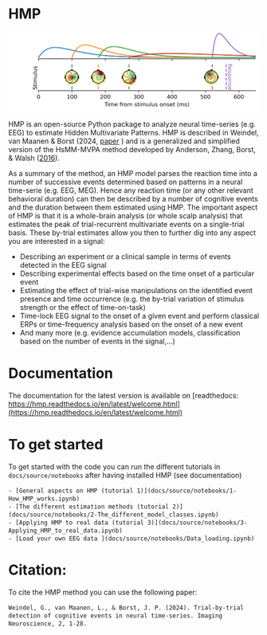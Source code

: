 HMP
==========


![](plots/general_illustration.png)


HMP is an open-source Python package to analyze neural time-series (e.g. EEG) to estimate Hidden Multivariate Patterns.  HMP is described in Weindel, van Maanen & Borst (2024, [paper](https://direct.mit.edu/imag/article/doi/10.1162/imag_a_00400/125469/Trial-by-trial-detection-of-cognitive-events-in)
) and is a generalized and simplified version of the HsMM-MVPA method developed by Anderson, Zhang, Borst, & Walsh  ([2016](https://psycnet.apa.org/doi/10.1037/rev0000030)).

As a summary of the method, an HMP model parses the reaction time into a number of successive events determined based on patterns in a neural time-serie (e.g. EEG, MEG). Hence any reaction time (or any other relevant behavioral duration) can then be described by a number of cognitive events and the duration between them estimated using HMP. The important aspect of HMP is that it is a whole-brain analysis (or whole scalp analysis) that estimates the peak of trial-recurrent multivariate events on a single-trial basis. These by-trial estimates allow you then to further dig into any aspect you are interested in a signal:
- Describing an experiment or a clinical sample in terms of events detected in the EEG signal
- Describing experimental effects based on the time onset of a particular event
- Estimating the effect of trial-wise manipulations on the identified event presence and time occurrence (e.g. the by-trial variation of stimulus strength or the effect of time-on-task)
- Time-lock EEG signal to the onset of a given event and perform classical ERPs or time-frequency analysis based on the onset of a new event
- And many more (e.g. evidence accumulation models, classification based on the number of events in the signal,...)

# Documentation

The documentation for the latest version is available on  [readthedocs: https://hmp.readthedocs.io/en/latest/welcome.html](https://hmp.readthedocs.io/en/latest/welcome.html)

# To get started
To get started with the code you can run the different tutorials in `docs/source/notebooks` after having installed HMP (see documentation)

    - [General aspects on HMP (tutorial 1)](docs/source/notebooks/1-How_HMP_works.ipynb)
    - [The different estimation methods (tutorial 2)](docs/source/notebooks/2-The_different_model_classes.ipynb)
    - [Applying HMP to real data (tutorial 3)](docs/source/notebooks/3-Applying_HMP_to_real_data.ipynb)
    - [Load your own EEG data ](docs/source/notebooks/Data_loading.ipynb)

# Citation: 
To cite the HMP method you can use the following paper: 
```
Weindel, G., van Maanen, L., & Borst, J. P. (2024). Trial-by-trial detection of cognitive events in neural time-series. Imaging Neuroscience, 2, 1-28.
```